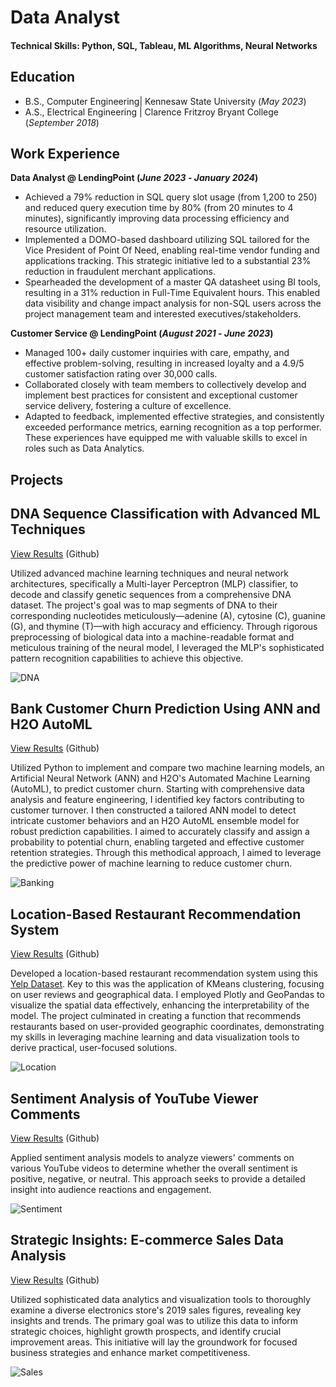 # Data Analyst

#### Technical Skills: Python, SQL, Tableau, ML Algorithms, Neural Networks

## Education
- B.S., Computer Engineering| Kennesaw State University (_May 2023_)
- A.S., Electrical Engineering | Clarence Fritzroy Bryant College (_September 2018_)

## Work Experience
**Data Analyst @ LendingPoint (_June 2023_ - _January 2024_)**
- Achieved a 79% reduction in SQL query slot usage (from 1,200 to 250) and reduced query execution time by 80% (from 20 minutes to 4 minutes), significantly improving data processing efficiency and resource utilization.
- Implemented a DOMO-based dashboard utilizing SQL tailored for the Vice President of Point Of Need, enabling real-time vendor funding and applications tracking. This strategic initiative led to a substantial 23% reduction in fraudulent merchant applications. 
- Spearheaded the development of a master QA datasheet using BI tools, resulting in a 31% reduction in Full-Time Equivalent hours. This enabled data visibility and change impact analysis for non-SQL users across the project management team and interested executives/stakeholders. 

**Customer Service @ LendingPoint (_August 2021_ - _June 2023_)**
- Managed 100+ daily customer inquiries with care, empathy, and effective problem-solving, resulting in increased loyalty and a 4.9/5 customer satisfaction rating over 30,000 calls.
- Collaborated closely with team members to collectively develop and implement best practices for consistent and exceptional customer service delivery, fostering a culture of excellence.
- Adapted to feedback, implemented effective strategies, and consistently exceeded performance metrics, earning recognition as a top performer. These experiences have equipped me with valuable skills to excel in roles such as Data Analytics.

## Projects
## DNA Sequence Classification with Advanced ML Techniques
[View Results](https://github.com/Drichards124/DNA-Sequence/tree/main) (Github)

Utilized advanced machine learning techniques and neural network architectures, specifically a Multi-layer Perceptron (MLP) classifier, to decode and classify genetic sequences from a comprehensive DNA dataset. The project's goal was to map segments of DNA to their corresponding nucleotides meticulously—adenine (A), cytosine (C), guanine (G), and thymine (T)—with high accuracy and efficiency. Through rigorous preprocessing of biological data into a machine-readable format and meticulous training of the neural model, I leveraged the MLP's sophisticated pattern recognition capabilities to achieve this objective.

![DNA](assets/DNA.jpeg)



## Bank Customer Churn Prediction Using ANN and H2O AutoML
[View Results](https://github.com/Drichards124/bank-customer-churn-prediction.git) (Github)

Utilized Python to implement and compare two machine learning models, an Artificial Neural Network (ANN) and H2O's Automated Machine Learning (AutoML), to predict customer churn. Starting with comprehensive data analysis and feature engineering, I identified key factors contributing to customer turnover. I then constructed a tailored ANN model to detect intricate customer behaviors and an H2O AutoML ensemble model for robust prediction capabilities. I aimed to accurately classify and assign a probability to potential churn, enabling targeted and effective customer retention strategies. Through this methodical approach, I aimed to leverage the predictive power of machine learning to reduce customer churn.

![Banking](assets/banking.png)



## Location-Based Restaurant Recommendation System 
[View Results](https://github.com/Drichards124/location-based-recommendation-system.git) (Github)

Developed a location-based restaurant recommendation system using this [Yelp Dataset](https://www.dropbox.com/s/3x1w789mmuae3ao/yelp_academic_dataset_business.zip). Key to this was the application of KMeans clustering, focusing on user reviews and geographical data. I employed Plotly and GeoPandas to visualize the spatial data effectively, enhancing the interpretability of the model. The project culminated in creating a function that recommends restaurants based on user-provided geographic coordinates, demonstrating my skills in leveraging machine learning and data visualization tools to derive practical, user-focused solutions.

![Location](assets/location.png)



## Sentiment Analysis of YouTube Viewer Comments
[View Results](https://github.com/Drichards124/sentiment-analysis.git) (Github)

Applied sentiment analysis models to analyze viewers' comments on various YouTube videos to determine whether the overall sentiment is positive, negative, or neutral. This approach seeks to provide a detailed insight into audience reactions and engagement.

![Sentiment](assets/sentiment.png)



## Strategic Insights: E-commerce Sales Data Analysis 
[View Results](https://github.com/Drichards124/Sales-Data_Analysis) (Github)

Utilized sophisticated data analytics and visualization tools to thoroughly examine a diverse electronics store's 2019 sales figures, revealing key insights and trends. The primary goal was to utilize this data to inform strategic choices, highlight growth prospects, and identify crucial improvement areas. This initiative will lay the groundwork for focused business strategies and enhance market competitiveness.

![Sales](assets/sales.png)
